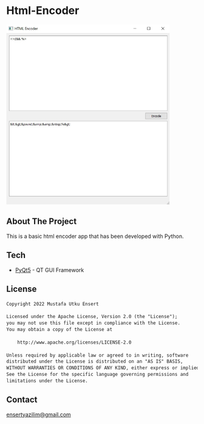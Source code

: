 # Html-Encoder

<div align="left">
 <img src="docs/HtmlEncoder.jpg" width="430"/>
</div>

## About The Project
This is a basic html encoder app that has been developed with Python.

## Tech
* [PyQt5](https://pypi.org/project/PyQt5/) - QT GUI Framework


## License
```xml
Copyright 2022 Mustafa Utku Ensert

Licensed under the Apache License, Version 2.0 (the "License");
you may not use this file except in compliance with the License.
You may obtain a copy of the License at

    http://www.apache.org/licenses/LICENSE-2.0

Unless required by applicable law or agreed to in writing, software
distributed under the License is distributed on an "AS IS" BASIS,
WITHOUT WARRANTIES OR CONDITIONS OF ANY KIND, either express or implied.
See the License for the specific language governing permissions and
limitations under the License.
```


## Contact
[ensertyazilim@gmail.com](#)
